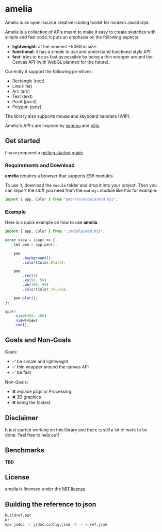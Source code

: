 # amelia

Amelia is an open-source creative-coding toolkit for modern JavaScript.

Amelia is a collection of APIs meant to make it easy to
create sketches with simple and fast code. It puts an
emphasis on the following aspects:
- **lightweight**: at the moment ~50KB in size.
- **functional**: it has a simple to use and understand functional style API.
- **fast**: tries to be as fast as possible by being a thin wrapper around the Canvas API (with WebGL planned for the future).

Currently it support the following primitives:
- Rectangle (rect)
- Line (line)
- Arc (arc)
- Text (text)
- Point (point)
- Polygon (poly)

The library also supports mouse and keyboard handlers (WIP).

Amelia's API's are inspired by [nannou](https://nannou.cc/) and [p5js](https://p5js.org/).

## Get started

I have prepared a [getting started guide](https://birdboat00.github.io/amelia/guide/).

### Requirements and Download
**amelia** requires a browser that supports ES6 modules.

To use it, download the `module` folder and drop it into
your project. Then you can import the stuff you need
from the `mod.mjs` module like this for example:
```js
import { app, Color } from "path/to/module/mod.mjs";
```

### Example

Here is a quick example on how to use **amelia**.

```JavaScript
import { app, Color } from "./module/mod.mjs";

const view = (app) => {
    let pen = app.pen();

    pen
        .background()
        .color(Color.Black);

    pen
        .rect()
        .xy(50, 50)
        .wh(100, 50)
        .color(Color.Yellow);

    pen.plot();
};

app()
    .size(400, 400)
    .view(view)
    .run();
```

## Goals and Non-Goals
Goals:
- ✅ be simple and lightweight
- ✅ thin wrapper around the canvas API
- ✅ be fast

Non-Goals:
- ❌ replace p5.js or Processing
- ❌ 3D graphics
- ❌ being the fastest

## Disclaimer
It just started working on this library and there is still
a lot of work to be done. Feel free to help out!

## Benchmarks
**TBD**

## License
amelia is licensed under the [MIT license](LICENSE).

## Building the reference to json
```bat
buildref.bat
or
npx jsdoc -c jsdoc.config.json -X -r > ref.json
```